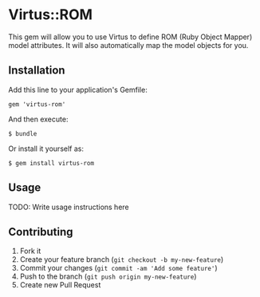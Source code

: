 # Virtus::ROM

This gem will allow you to use Virtus to define ROM (Ruby Object Mapper) model attributes.
It will also automatically map the model objects for you.


## Installation

Add this line to your application's Gemfile:

    gem 'virtus-rom'

And then execute:

    $ bundle

Or install it yourself as:

    $ gem install virtus-rom

## Usage

TODO: Write usage instructions here

## Contributing

1. Fork it
2. Create your feature branch (`git checkout -b my-new-feature`)
3. Commit your changes (`git commit -am 'Add some feature'`)
4. Push to the branch (`git push origin my-new-feature`)
5. Create new Pull Request
